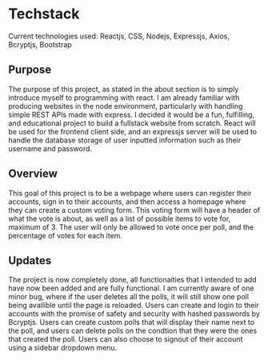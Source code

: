 # Techstack

Current technologies used: Reactjs, CSS, Nodejs, Expressjs, Axios, Bcryptjs, Bootstrap

## Purpose
The purpose of this project, as stated in the about section is to simply introduce myself to programming with react. I am already familiar with producing websites in the node environment, particularly with handling simple REST APIs made with express. I decided it would be a fun, fulfilling, and educational project to build a fullstack website from scratch. React will be used for the frontend client side, and an expressjs server will be used to handle the database storage of user inputted information such as their username and password.

## Overview
This goal of this project is to be a webpage where users can register their accounts, sign in to their accounts, and then access a homepage where they can create a custom voting form. This voting form will have a header of what the vote is about, as well as a list of possible items to vote for, maximum of 3. The user will only be allowed to vote once per poll, and the percentage of votes for each item.

## Updates
The project is now completely done, all functionaities that I intended to add have now been added and are fully functional. I am currently aware of one minor bug, where if the user deletes all the polls, it will still show one poll being availible until the page is reloaded. Users can create and login to their accounts with the promise of safety and security with hashed passwords by Bcryptjs. Users can create custom polls that will display their name next to the poll, and users can delete polls on the condtion that they were the ones that created the poll. Users can also choose to signout of their account using a sidebar dropdown menu. 
